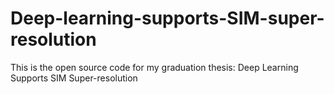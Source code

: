 # Deep-learning-supports-SIM-super-resolution
This is the open source code for my graduation thesis: Deep Learning Supports SIM Super-resolution

